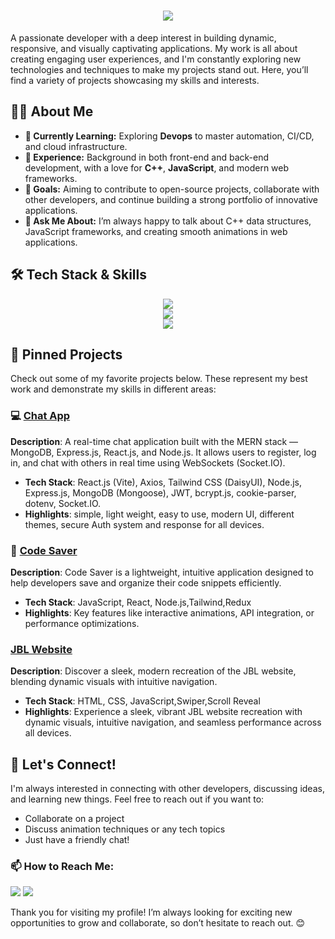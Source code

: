 <h1 align="center">
    <img src="https://readme-typing-svg.herokuapp.com/?font=Righteous&size=35&center=true&vCenter=true&width=500&height=70&duration=4000&lines=Hi+There!+👋;+I'm+Krishna+Gopal+Lodhi!;&color=9933ff" />
</h1>

A passionate developer with a deep interest in building dynamic, responsive, and visually captivating applications. My work is all about creating engaging user experiences, and I'm constantly exploring new technologies and techniques to make my projects stand out. Here, you’ll find a variety of projects showcasing my skills and interests.



## 👨‍💻 About Me

- **🌱 Currently Learning:** Exploring **Devops** to master automation, CI/CD, and cloud infrastructure.
- **💼 Experience:** Background in both front-end and back-end development, with a love for **C++**, **JavaScript**, and modern web frameworks.
- **🚀 Goals:** Aiming to contribute to open-source projects, collaborate with other developers, and continue building a strong portfolio of innovative applications.
- **💬 Ask Me About:** I’m always happy to talk about C++ data structures, JavaScript frameworks, and creating smooth animations in web applications.



## 🛠 Tech Stack & Skills
<div align="center">
    <img src="https://skillicons.dev/icons?i=react,bootstrap,html,css,nextjs,figma,tailwind,redux" /><br>
    <img src="https://skillicons.dev/icons?i=nodejs,python,javascript,express,mongodb,c,cpp,mysql" /><br>
    <img src="https://skillicons.dev/icons?i=linux,git,github,postman,vscode,stackoverflow" /><br>
</div>



## 📌 Pinned Projects

Check out some of my favorite projects below. These represent my best work and demonstrate my skills in different areas:

### 💻 [Chat App](https://chamts.onrender.com/)
**Description**: A real-time chat application built with the MERN stack — MongoDB, Express.js, React.js, and Node.js.
It allows users to register, log in, and chat with others in real time using WebSockets (Socket.IO).
- **Tech Stack**: React.js (Vite), Axios, Tailwind CSS (DaisyUI), Node.js, Express.js, MongoDB (Mongoose), JWT, bcrypt.js, cookie-parser, dotenv, Socket.IO.
- **Highlights**: simple, light weight, easy to use, modern UI, different themes, secure Auth system and response for all devices.

### 🚀 [Code Saver](https://code-saver-nine.vercel.app/)
**Description**: Code Saver is a lightweight, intuitive application designed to help developers save and organize their code snippets efficiently.
- **Tech Stack**: JavaScript, React, Node.js,Tailwind,Redux 
- **Highlights**: Key features like interactive animations, API integration, or performance optimizations.

###  [JBL Website](https://ghostfreak10.github.io/JBL-headphones/)
**Description**: Discover a sleek, modern recreation of the JBL website, blending dynamic visuals with intuitive navigation.
- **Tech Stack**: HTML, CSS, JavaScript,Swiper,Scroll Reveal 
- **Highlights**: Experience a sleek, vibrant JBL website recreation with dynamic visuals, intuitive navigation, and seamless performance across all devices. 



## 💬 Let's Connect!

I'm always interested in connecting with other developers, discussing ideas, and learning new things. Feel free to reach out if you want to:
- Collaborate on a project
- Discuss animation techniques or any tech topics
- Just have a friendly chat!

### 📫 How to Reach Me:
<p align="left">
  <a href="https://www.linkedin.com/in/krishnagopallodhi/" target="_blank"><img src="https://skillicons.dev/icons?i=linkedin" /></a>
  <!-- <a href="https://twitter.com/YOUR_TWITTER" target="_blank"><img src="https://skillicons.dev/icons?i=twitter" /></a> -->
  <a href="krishnalodhi1003@gmail.com"><img src="https://skillicons.dev/icons?i=gmail" /></a>
</p>

Thank you for visiting my profile! I’m always looking for exciting new opportunities to grow and collaborate, so don’t hesitate to reach out. 😊
